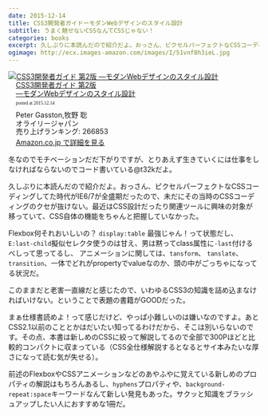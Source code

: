 ```yaml
---
date: 2015-12-14
title: CSS3開発者ガイドーモダンWebデザインのスタイル設計
subtitle: うまく魅せないCSSなんてCSSじゃない！
categories: books
excerpt: 久しぶりに本読んだので紹介だよ。おっさん、ピクセルパーフェクトなCSSコーディングしてた時代がIE6/7が全盛期だったので、未だにその当時のCSSコーディングのクセが抜けない。
ogimage: http://ecx.images-amazon.com/images/I/51vnf8h3ieL.jpg
---
```


<div class="azlink-box"><div class="azlink-image" style="float:left"><a href="http://www.amazon.co.jp/exec/obidos/ASIN/4873117259/warikiru-22/" name="azlinklink" target="_blank"><img src="http://ecx.images-amazon.com/images/I/51vnf8h3ieL._SL160_.jpg" alt="CSS3開発者ガイド 第2版 ―モダンWebデザインのスタイル設計" style="border:none" /></a></div><div class="azlink-info" style="float:left;margin-left:15px;line-height:120%"><div class="azlink-name" style="margin-bottom:10px;line-height:120%"><a href="http://www.amazon.co.jp/exec/obidos/ASIN/4873117259/warikiru-22/" name="azlinklink" target="_blank">CSS3開発者ガイド 第2版<br>―モダンWebデザインのスタイル設計</a><div class="azlink-powered-date" style="font-size:7pt;margin-top:5px;font-family:verdana;line-height:120%">posted at 2015.12.14</div></div><div class="azlink-detail">Peter Gasston,牧野 聡<br />オライリージャパン<br />売り上げランキング: 266853<br /></div><div class="azlink-link" style="margin-top:5px"><a href="http://www.amazon.co.jp/exec/obidos/ASIN/4873117259/warikiru-22/" target="_blank">Amazon.co.jp で詳細を見る</a></div></div><div class="azlink-footer" style="clear:left"></div></div>

冬なのでモチベーションだだ下がりですが、とりあえず生きていくには仕事をしなければならないのでコード書いている@t32kだよ。

久しぶりに本読んだので紹介だよ。おっさん、ピクセルパーフェクトなCSSコーディングしてた時代がIE6/7が全盛期だったので、未だにその当時のCSSコーディングのクセが抜けない。最近はCSS設計だったり関連ツールに興味の対象が移っていて、CSS自体の機能をちゃんと把握していなかった。

Flexbox何それおいしいの？ `display:table` 最強じゃん！って状態だし、 `E:last-child`擬似セレクタ使うのは甘え、男は黙ってclass属性に`-last`付けるべしって思ってるし、 アニメーションに関しては、`tansform`、 `tanslate`、 `transition`、一体でどれがpropertyでvalueなのか、頭の中がごっちゃになってる状況だ。

このままだと老害一直線だと感じたので、いわゆるCSS3の知識を詰め込まなければいけない。ということで表題の書籍がGOODだった。

まぁ仕様書読めよ！って感じだけど、やっぱ小難しいのは嫌いなのですよ。あとCSS2.1以前のこととかはだいたい知ってるわけだから、そこは別いらないのです。その点、本書は新しめのCSSに絞って解説してるので全部で300Pほどと比較的コンパクトに収まっている（CSS全仕様解説するとなるとサイ本みたいな厚さになって読む気が失せる）。

前述のFlexboxやCSSアニメーションなどのあやふやに覚えている新しめのプロパティの解説はもちろんあるし、`hyphens`プロパティや、`background-repeat:space`キーワードなんて新しい発見もあった。サクッと知識をブラッシュアップしたい人におすすめな1冊だ。